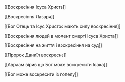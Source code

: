 [[Воскресіння Ісуса Христа]]

[[Воскресіння Лазаря]]

[[Бог Отець та Ісус Христос мають силу воскресіння]]

[[Воскресіння людей в момент смерті Ісуса Христа]]

[[Воскресіння на життя і воскресіння на суд]]

[[Пророк Даниїл воскресне]]

[[Авраам вірив що Бог може воскресити Ісака]]

[[Бог може воскресити із попелу]]
